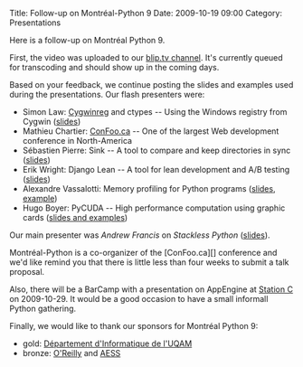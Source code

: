 Title: Follow-up on Montréal-Python 9
Date: 2009-10-19 09:00
Category: Presentations

<!--:en-->Here is a follow-up on Montréal Python 9.

First, the video was uploaded to our [blip.tv channel][]. It's currently
queued for transcoding and should show up in the coming days.

Based on your feedback, we continue posting the slides and examples used
during the presentations. Our flash presenters were:

-   Simon Law: [Cygwinreg][] and ctypes -- Using the Windows registry
    from Cygwin ([slides][])
-   Mathieu Chartier: [ConFoo.ca][] -- One of the largest Web
    development conference in North-America
-   Sébastien Pierre: Sink -- A tool to compare and keep directories in
    sync ([slides][1])
-   Erik Wright: Django Lean -- A tool for lean development and A/B
    testing ([slides][2])
-   Alexandre Vassalotti: Memory profiling for Python programs
    ([slides][3], [example][])
-   Hugo Boyer: PyCUDA -- High performance computation using graphic
    cards ([slides and examples][])

Our main presenter was *Andrew Francis* on *Stackless Python*
([slides][4]).

</p>
Montréal-Python is a co-organizer of the [ConFoo.ca][] conference and
we'd like remind you that there is little less than four weeks to submit
a talk proposal.

Also, there will be a BarCamp with a presentation on AppEngine at
[Station C][] on 2009-10-29. It would be a good occasion to have a small
informall Python gathering.

Finally, we would like to thank our sponsors for Montréal Python 9:

-   gold: [Département d'Informatique de l'UQAM][]
-   bronze: [O'Reilly][] and [AESS][]

<!--:-->

</p>

  [blip.tv channel]: http://montrealpython.blip.tv/
  [Cygwinreg]: http://pypi.python.org/pypi/cygwinreg
  [slides]: http://www.slideshare.net/sfllaw/tilting-at-windmills-with-ctypes-and-cygwinreg
  [ConFoo.ca]: http://confoo.ca
  [1]: http://montrealpython.com/wp-content/uploads/2009/10/mp9-sink.pdf
  [2]: http://www.slideshare.net/erikwright/djangolean-akohas-opensource-ab-experimentation-framework-montreal-python-9
  [3]: http://montrealpython.com/wp-content/uploads/2009/10/mp9-mem-profile.odp
  [example]: http://montrealpython.com/wp-content/uploads/2009/10/mp9-mem-profile.py
  [slides and examples]: http://montrealpython.com/wp-content/uploads/2009/10/mp9-pycuda.zip
  [4]: http://montrealpython.com/wp-content/uploads/2009/10/mp9-main-presentation.pdf
  [Station C]: http://station-c.com/
  [Département d'Informatique de l'UQAM]: http://www.info.uqam.ca/
  [O'Reilly]: http://oreilly.com/
  [AESS]: http://www.aessuqam.org/
